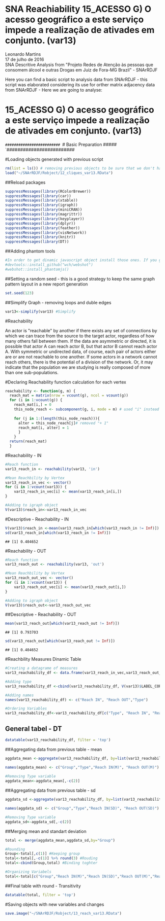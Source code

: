 # SNA Reachiability 15_ACESSO G) O acesso geográfico a este serviço impede a realização de ativades em conjunto. (var13) 
Leonardo Martins  
17 de julho de 2016  
SNA Descritive Analysis from "Projeto Redes de Atenção às pessoas que consomem álcool e outras Drogas em Juiz de Fora-MG   Brazil"  - SNArRDJF

Here you can find a basic script to analysis data from SNArRDJF - this script was elaborated considering its use for orther matrix adjacency data from SNArRDJF - Here we are going to analyse:

# 15_ACESSO G) O acesso geográfico a este serviço impede a realização de ativades em conjunto. (var13) 

`#########################
`# Basic Preparation #####
`#########################

#Loading objects generated with previous script 

```r
rm(list = ls()) # removing previous objects to be sure that we don't have objects conflicts name
load("~/SNArRDJF/Robject/12_cliques_var13.RData")
```
##Reload packages

```r
suppressMessages(library(RColorBrewer))
suppressMessages(library(car))
suppressMessages(library(xtable))
suppressMessages(library(igraph))
suppressMessages(library(miniCRAN))
suppressMessages(library(magrittr))
suppressMessages(library(keyplayer))
suppressMessages(library(dplyr))
suppressMessages(library(feather))
suppressMessages(library(visNetwork))
suppressMessages(library(knitr))
suppressMessages(library(DT))
```
##Adding phantom tools

```r
#In order to get dinamic javascript object install those ones. If you get problems installing go to Stackoverflow.com and type your error to discover what to do. In some cases the libraries need to be intalled in outside R libs.
#devtools::install_github("wch/webshot")
#webshot::install_phantomjs()
```
##Setting a random seed - this is a good strategy to keep the same graph pattern layout in a new report generation

```r
set.seed(123)
```

##Simplify Graph - removing loops and duble edges 

```r
var13<-simplify(var13) #Simplify
```


#Reachability

An actor is "reachable" by another if there exists any set of connections by which we can trace from the source to the target actor, regardless of how many others fall between them. If the data are asymmetric or directed, it is possible that actor A can reach actor B, but that actor B cannot reach actor A. With symmetric or undirected data, of course, each pair of actors either are or are not reachable to one another. If some actors in a network cannot reach others, there is the potential of a division of the network. Or, it may indicate that the population we are studying is really composed of more than one sub-populations.

#Declaring Reachability function calculation for each vertex

```r
reachability <- function(g, m) {
  reach_mat = matrix(nrow = vcount(g), ncol = vcount(g))
  for (i in 1:vcount(g)) {
    reach_mat[i,] = 0
    this_node_reach <- subcomponent(g, i, mode = m) # used "i" instead of "(i - 1)"
    
    for (j in 1:(length(this_node_reach))){
      alter = this_node_reach[j]# removed "+ 1"
      reach_mat[i, alter] = 1
      }
    }
  return(reach_mat)
  }
```
#Reachability - IN

```r
#Reach function
var13_reach_in <- reachability(var13, 'in')

#Mean Reachbility by Vertex
var13_reach_in_vec <- vector()
for (i in 1:vcount(var13)) {
    var13_reach_in_vec[i] <- mean(var13_reach_in[i,])
}

#Adding to igraph object
V(var13)$reach_in<-var13_reach_in_vec
```
#Descriptive - Reachability - IN

```r
V(var13)$reach_in <-mean(var13_reach_in[which(var13_reach_in != Inf)])
sd(var13_reach_in[which(var13_reach_in != Inf)])
```

```
## [1] 0.404652
```

#Reachability - OUT

```r
#Reach function
var13_reach_out <- reachability(var13, 'out')

#Mean Reachbility by Vertex
var13_reach_out_vec <- vector()
for (i in 1:vcount(var13)) {
    var13_reach_out_vec[i] <- mean(var13_reach_out[i,])
}

#Adding to igraph object
V(var13)$reach_out<-var13_reach_out_vec
```

##Descriptive - Reachability  - OUT

```r
mean(var13_reach_out[which(var13_reach_out != Inf)])
```

```
## [1] 0.793703
```

```r
sd(var13_reach_out[which(var13_reach_out != Inf)])
```

```
## [1] 0.404652
```

#Reachbility Measures Dinamic Table

```r
#Creating a datagrame of measures
var13_reachability_df <- data.frame(var13_reach_in_vec,var13_reach_out_vec) %>% round(3)

#Adding type
var13_reachability_df <-cbind(var13_reachability_df, V(var13)$LABEL_COR)

#Adding names
names(var13_reachability_df) <- c("Reach IN", "Reach OUT","Type")

#Ordering Variables
var13_reachability_df<-var13_reachability_df[c("Type", "Reach IN", "Reach OUT")]
```
## General tabel - DT 

```r
datatable(var13_reachability_df, filter = 'top')
```

<!--html_preserve--><div id="htmlwidget-c802c7baa17b2802737e" style="width:100%;height:auto;" class="datatables html-widget"></div>
<script type="application/json" data-for="htmlwidget-c802c7baa17b2802737e">{"x":{"filter":"top","filterHTML":"<tr>\n  <td>\u003c/td>\n  <td data-type=\"factor\" style=\"vertical-align: top;\">\n    <div class=\"form-group has-feedback\" style=\"margin-bottom: auto;\">\n      <input type=\"search\" placeholder=\"All\" class=\"form-control\" style=\"width: 100%;\"/>\n      <span class=\"glyphicon glyphicon-remove-circle form-control-feedback\">\u003c/span>\n    \u003c/div>\n    <div style=\"width: 100%; display: none;\">\n      <select multiple=\"multiple\" style=\"width: 100%;\" data-options=\"[&quot;Acolhimento Institucional&quot;,&quot;Ajuda Mútua&quot;,&quot;Ambulatório de Saúde Mental&quot;,&quot;Assistência Hospitalar&quot;,&quot;CAPS&quot;,&quot;CAPSAD&quot;,&quot;Consultório na Rua&quot;,&quot;CRAS/CREAS&quot;,&quot;Entidades Assistênciais e Dependencia Química e CT&quot;,&quot;Entidades Socioassistenciais&quot;,&quot;Residência Terapeutica&quot;,&quot;UAPS&quot;,&quot;Urgência/Emergência&quot;]\">\u003c/select>\n    \u003c/div>\n  \u003c/td>\n  <td data-type=\"number\" style=\"vertical-align: top;\">\n    <div class=\"form-group has-feedback\" style=\"margin-bottom: auto;\">\n      <input type=\"search\" placeholder=\"All\" class=\"form-control\" style=\"width: 100%;\"/>\n      <span class=\"glyphicon glyphicon-remove-circle form-control-feedback\">\u003c/span>\n    \u003c/div>\n    <div style=\"display: none; position: absolute; width: 200px;\">\n      <div data-min=\"0.005\" data-max=\"0.807\" data-scale=\"3\">\u003c/div>\n      <span style=\"float: left;\">\u003c/span>\n      <span style=\"float: right;\">\u003c/span>\n    \u003c/div>\n  \u003c/td>\n  <td data-type=\"number\" style=\"vertical-align: top;\">\n    <div class=\"form-group has-feedback\" style=\"margin-bottom: auto;\">\n      <input type=\"search\" placeholder=\"All\" class=\"form-control\" style=\"width: 100%;\"/>\n      <span class=\"glyphicon glyphicon-remove-circle form-control-feedback\">\u003c/span>\n    \u003c/div>\n    <div style=\"display: none; position: absolute; width: 200px;\">\n      <div data-min=\"0.005\" data-max=\"0.995\" data-scale=\"3\">\u003c/div>\n      <span style=\"float: left;\">\u003c/span>\n      <span style=\"float: right;\">\u003c/span>\n    \u003c/div>\n  \u003c/td>\n\u003c/tr>","data":[["1","2","3","4","5","6","7","8","9","10","11","12","13","14","15","16","17","18","19","20","21","22","23","24","25","26","27","28","29","30","31","32","33","34","35","36","37","38","39","40","41","42","43","44","45","46","47","48","49","50","51","52","53","54","55","56","57","58","59","60","61","62","63","64","65","66","67","68","69","70","71","72","73","74","75","76","77","78","79","80","81","82","83","84","85","86","87","88","89","90","91","92","93","94","95","96","97","98","99","100","101","102","103","104","105","106","107","108","109","110","111","112","113","114","115","116","117","118","119","120","121","122","123","124","125","126","127","128","129","130","131","132","133","134","135","136","137","138","139","140","141","142","143","144","145","146","147","148","149","150","151","152","153","154","155","156","157","158","159","160","161","162","163","164","165","166","167","168","169","170","171","172","173","174","175","176","177","178","179","180","181","182","183","184","185","186","187"],["Assistência Hospitalar","Ambulatório de Saúde Mental","CAPSAD","CRAS/CREAS","CRAS/CREAS","CRAS/CREAS","Assistência Hospitalar","Entidades Assistênciais e Dependencia Química e CT","Entidades Assistênciais e Dependencia Química e CT","Entidades Assistênciais e Dependencia Química e CT","CRAS/CREAS","CRAS/CREAS","Entidades Assistênciais e Dependencia Química e CT","Entidades Assistênciais e Dependencia Química e CT","UAPS","Residência Terapeutica","CRAS/CREAS","Urgência/Emergência","Entidades Socioassistenciais","Assistência Hospitalar","CAPS","Entidades Assistênciais e Dependencia Química e CT","CAPS","Ajuda Mútua","Entidades Socioassistenciais","Ajuda Mútua","Ajuda Mútua","CAPS","CRAS/CREAS","CRAS/CREAS","CRAS/CREAS","UAPS","Acolhimento Institucional","Ajuda Mútua","CRAS/CREAS","Entidades Assistênciais e Dependencia Química e CT","Entidades Assistênciais e Dependencia Química e CT","Residência Terapeutica","Residência Terapeutica","Entidades Socioassistenciais","Acolhimento Institucional","Consultório na Rua","Consultório na Rua","Entidades Assistênciais e Dependencia Química e CT","Entidades Socioassistenciais","CRAS/CREAS","Ajuda Mútua","Residência Terapeutica","Residência Terapeutica","Residência Terapeutica","Residência Terapeutica","Residência Terapeutica","Entidades Assistênciais e Dependencia Química e CT","UAPS","Ajuda Mútua","CRAS/CREAS","UAPS","Ajuda Mútua","Ajuda Mútua","Assistência Hospitalar","Ajuda Mútua","Entidades Assistênciais e Dependencia Química e CT","UAPS","UAPS","Entidades Assistênciais e Dependencia Química e CT","Entidades Assistênciais e Dependencia Química e CT","Ajuda Mútua","Entidades Socioassistenciais","Entidades Socioassistenciais","UAPS","UAPS","UAPS","UAPS","UAPS","UAPS","UAPS","UAPS","CRAS/CREAS","Ajuda Mútua","Ajuda Mútua","Ajuda Mútua","Ajuda Mútua","UAPS","Ajuda Mútua","Ajuda Mútua","UAPS","Entidades Assistênciais e Dependencia Química e CT","Entidades Assistênciais e Dependencia Química e CT","UAPS","UAPS","UAPS","Ajuda Mútua","Entidades Assistênciais e Dependencia Química e CT","Assistência Hospitalar","UAPS","Entidades Assistênciais e Dependencia Química e CT","Entidades Assistênciais e Dependencia Química e CT","Entidades Assistênciais e Dependencia Química e CT","UAPS","Assistência Hospitalar","Entidades Socioassistenciais","Entidades Socioassistenciais","Residência Terapeutica","Residência Terapeutica","UAPS","UAPS","UAPS","Residência Terapeutica","Residência Terapeutica","UAPS","UAPS","UAPS","UAPS","UAPS","UAPS","UAPS","UAPS","UAPS","UAPS","UAPS","UAPS","Entidades Socioassistenciais","UAPS","UAPS","UAPS","UAPS","UAPS","UAPS","UAPS","UAPS","UAPS","UAPS","UAPS","UAPS","UAPS","UAPS","UAPS","UAPS","UAPS","UAPS","UAPS","UAPS","UAPS","UAPS","Entidades Socioassistenciais","CAPS","Entidades Socioassistenciais","UAPS","Acolhimento Institucional","UAPS","UAPS","UAPS","UAPS","UAPS","Ajuda Mútua","Ajuda Mútua","UAPS","UAPS","UAPS","Ajuda Mútua","Ajuda Mútua","Ajuda Mútua","Ajuda Mútua","Ajuda Mútua","Ajuda Mútua","Ajuda Mútua","Ajuda Mútua","Ajuda Mútua","Ajuda Mútua","Ajuda Mútua","Ajuda Mútua","Ajuda Mútua","Ajuda Mútua","Ajuda Mútua","Ajuda Mútua","Ajuda Mútua","Ajuda Mútua","Ajuda Mútua","Ajuda Mútua","Ajuda Mútua","Ajuda Mútua","Ajuda Mútua","Ajuda Mútua","Ajuda Mútua","Ajuda Mútua","Ajuda Mútua","Assistência Hospitalar"],[0.797,0.797,0.797,0.797,0.797,0.797,0.797,0.797,0.797,0.797,0.797,0.797,0.797,0.797,0.797,0.797,0.797,0.797,0.797,0.797,0.797,0.797,0.797,0.797,0.797,0.797,0.797,0.797,0.797,0.797,0.797,0.797,0.797,0.797,0.797,0.797,0.797,0.797,0.797,0.797,0.797,0.797,0.797,0.797,0.797,0.797,0.797,0.797,0.797,0.797,0.797,0.797,0.797,0.797,0.797,0.797,0.797,0.797,0.797,0.797,0.802,0.797,0.797,0.797,0.797,0.005,0.802,0.797,0.797,0.797,0.797,0.797,0.797,0.797,0.797,0.797,0.797,0.797,0.797,0.797,0.797,0.797,0.797,0.797,0.797,0.797,0.797,0.797,0.797,0.797,0.797,0.797,0.797,0.797,0.797,0.797,0.797,0.797,0.797,0.797,0.797,0.797,0.802,0.802,0.797,0.797,0.797,0.802,0.802,0.797,0.797,0.797,0.797,0.797,0.797,0.797,0.797,0.797,0.797,0.797,0.797,0.797,0.797,0.797,0.797,0.797,0.797,0.797,0.797,0.797,0.797,0.797,0.797,0.797,0.797,0.797,0.797,0.797,0.797,0.797,0.797,0.797,0.797,0.797,0.797,0.797,0.797,0.797,0.797,0.797,0.797,0.797,0.797,0.797,0.797,0.797,0.802,0.802,0.802,0.802,0.802,0.802,0.807,0.807,0.802,0.807,0.802,0.802,0.802,0.802,0.802,0.802,0.802,0.802,0.802,0.802,0.802,0.802,0.802,0.802,0.802,0.802,0.802,0.802,0.802,0.802,0.802],[0.995,0.995,0.995,0.995,0.995,0.995,0.995,0.995,0.995,0.995,0.995,0.995,0.995,0.995,0.995,0.995,0.995,0.995,0.995,0.995,0.995,0.995,0.995,0.995,0.995,0.995,0.995,0.995,0.995,0.995,0.995,0.995,0.995,0.995,0.995,0.995,0.995,0.995,0.995,0.995,0.995,0.995,0.995,0.995,0.995,0.995,0.995,0.995,0.995,0.995,0.995,0.995,0.995,0.995,0.995,0.995,0.995,0.995,0.995,0.995,0.005,0.995,0.995,0.995,0.995,0.011,0.016,0.995,0.995,0.995,0.995,0.995,0.995,0.995,0.995,0.995,0.995,0.995,0.995,0.995,0.995,0.995,0.995,0.995,0.995,0.995,0.995,0.995,0.995,0.995,0.995,0.995,0.995,0.995,0.995,0.995,0.995,0.995,0.995,0.995,0.995,0.995,0.005,0.005,0.995,0.995,0.995,0.005,0.005,0.995,0.995,0.995,0.995,0.995,0.995,0.995,0.995,0.995,0.995,0.995,0.995,0.995,0.995,0.995,0.995,0.995,0.995,0.995,0.995,0.995,0.995,0.995,0.995,0.995,0.995,0.995,0.995,0.995,0.995,0.995,0.995,0.995,0.995,0.995,0.995,0.995,0.995,0.995,0.995,0.995,0.995,0.995,0.995,0.995,0.995,0.995,0.005,0.005,0.005,0.005,0.005,0.005,0.005,0.005,0.005,0.005,0.005,0.005,0.005,0.005,0.005,0.005,0.005,0.005,0.005,0.005,0.005,0.005,0.005,0.005,0.005,0.005,0.005,0.005,0.005,0.005,0.005]],"container":"<table class=\"display\">\n  <thead>\n    <tr>\n      <th> \u003c/th>\n      <th>Type\u003c/th>\n      <th>Reach IN\u003c/th>\n      <th>Reach OUT\u003c/th>\n    \u003c/tr>\n  \u003c/thead>\n\u003c/table>","options":{"columnDefs":[{"className":"dt-right","targets":[2,3]},{"orderable":false,"targets":0}],"order":[],"autoWidth":false,"orderClasses":false,"orderCellsTop":true}},"evals":[],"jsHooks":[]}</script><!--/html_preserve-->

##Aggregating data from previous table - mean

```r
aggdata_mean <-aggregate(var13_reachability_df, by=list(var13_reachability_df$Type), FUN=mean, na.rm=TRUE)

names(aggdata_mean) <- c("Group","Type","Reach IN(M)", "Reach OUT(M)")
  
#Removing Type variable
aggdata_mean<-aggdata_mean[,-c(2)]
```
##Aggregating data from previous table - sd

```r
aggdata_sd <-aggregate(var13_reachability_df, by=list(var13_reachability_df$Type), FUN=sd, na.rm=TRUE) 

names(aggdata_sd) <- c("Group","Type","Reach IN(SD)", "Reach OUT(SD)")

#Removing Type variable
aggdata_sd<-aggdata_sd[,-c(2)]
```
##Merging mean and standart deviation

```r
total <- merge(aggdata_mean,aggdata_sd,by="Group")

#Rounding
Group<-total[,c(1)] #Keeping group
total<-total[,-c(1)] %>% round(3) #Rouding
total<-cbind(Group,total) #Binding toghter

#Organizing Variabels
total<-total[c("Group","Reach IN(M)","Reach IN(SD)","Reach OUT(M)","Reach OUT(SD)")]
```
##Final table with round - Transitivity

```r
datatable(total, filter = 'top')
```

<!--html_preserve--><div id="htmlwidget-6376b60e5acdd53c5adb" style="width:100%;height:auto;" class="datatables html-widget"></div>
<script type="application/json" data-for="htmlwidget-6376b60e5acdd53c5adb">{"x":{"filter":"top","filterHTML":"<tr>\n  <td>\u003c/td>\n  <td data-type=\"factor\" style=\"vertical-align: top;\">\n    <div class=\"form-group has-feedback\" style=\"margin-bottom: auto;\">\n      <input type=\"search\" placeholder=\"All\" class=\"form-control\" style=\"width: 100%;\"/>\n      <span class=\"glyphicon glyphicon-remove-circle form-control-feedback\">\u003c/span>\n    \u003c/div>\n    <div style=\"width: 100%; display: none;\">\n      <select multiple=\"multiple\" style=\"width: 100%;\" data-options=\"[&quot;Acolhimento Institucional&quot;,&quot;Ajuda Mútua&quot;,&quot;Ambulatório de Saúde Mental&quot;,&quot;Assistência Hospitalar&quot;,&quot;CAPS&quot;,&quot;CAPSAD&quot;,&quot;Consultório na Rua&quot;,&quot;CRAS/CREAS&quot;,&quot;Entidades Assistênciais e Dependencia Química e CT&quot;,&quot;Entidades Socioassistenciais&quot;,&quot;Residência Terapeutica&quot;,&quot;UAPS&quot;,&quot;Urgência/Emergência&quot;]\">\u003c/select>\n    \u003c/div>\n  \u003c/td>\n  <td data-type=\"number\" style=\"vertical-align: top;\">\n    <div class=\"form-group has-feedback\" style=\"margin-bottom: auto;\">\n      <input type=\"search\" placeholder=\"All\" class=\"form-control\" style=\"width: 100%;\"/>\n      <span class=\"glyphicon glyphicon-remove-circle form-control-feedback\">\u003c/span>\n    \u003c/div>\n    <div style=\"display: none; position: absolute; width: 200px;\">\n      <div data-min=\"0.755\" data-max=\"0.8\" data-scale=\"3\">\u003c/div>\n      <span style=\"float: left;\">\u003c/span>\n      <span style=\"float: right;\">\u003c/span>\n    \u003c/div>\n  \u003c/td>\n  <td data-type=\"number\" style=\"vertical-align: top;\">\n    <div class=\"form-group has-feedback\" style=\"margin-bottom: auto;\">\n      <input type=\"search\" placeholder=\"All\" class=\"form-control\" style=\"width: 100%;\"/>\n      <span class=\"glyphicon glyphicon-remove-circle form-control-feedback\">\u003c/span>\n    \u003c/div>\n    <div style=\"display: none; position: absolute; width: 200px;\">\n      <div data-min=\"0\" data-max=\"0.182\" data-scale=\"3\">\u003c/div>\n      <span style=\"float: left;\">\u003c/span>\n      <span style=\"float: right;\">\u003c/span>\n    \u003c/div>\n  \u003c/td>\n  <td data-type=\"number\" style=\"vertical-align: top;\">\n    <div class=\"form-group has-feedback\" style=\"margin-bottom: auto;\">\n      <input type=\"search\" placeholder=\"All\" class=\"form-control\" style=\"width: 100%;\"/>\n      <span class=\"glyphicon glyphicon-remove-circle form-control-feedback\">\u003c/span>\n    \u003c/div>\n    <div style=\"display: none; position: absolute; width: 200px;\">\n      <div data-min=\"0.371\" data-max=\"0.995\" data-scale=\"3\">\u003c/div>\n      <span style=\"float: left;\">\u003c/span>\n      <span style=\"float: right;\">\u003c/span>\n    \u003c/div>\n  \u003c/td>\n  <td data-type=\"number\" style=\"vertical-align: top;\">\n    <div class=\"form-group has-feedback\" style=\"margin-bottom: auto;\">\n      <input type=\"search\" placeholder=\"All\" class=\"form-control\" style=\"width: 100%;\"/>\n      <span class=\"glyphicon glyphicon-remove-circle form-control-feedback\">\u003c/span>\n    \u003c/div>\n    <div style=\"display: none; position: absolute; width: 200px;\">\n      <div data-min=\"0\" data-max=\"0.487\" data-scale=\"3\">\u003c/div>\n      <span style=\"float: left;\">\u003c/span>\n      <span style=\"float: right;\">\u003c/span>\n    \u003c/div>\n  \u003c/td>\n\u003c/tr>","data":[["1","2","3","4","5","6","7","8","9","10","11","12","13"],["Acolhimento Institucional","Ajuda Mútua","Ambulatório de Saúde Mental","Assistência Hospitalar","CAPS","CAPSAD","Consultório na Rua","CRAS/CREAS","Entidades Assistênciais e Dependencia Química e CT","Entidades Socioassistenciais","Residência Terapeutica","UAPS","Urgência/Emergência"],[0.797,0.8,0.797,0.798,0.797,0.797,0.797,0.797,0.755,0.797,0.799,0.797,0.797],[0,0.003,null,0.002,0,null,0,0,0.182,0,0.002,0.001,null],[0.995,0.371,0.995,0.854,0.995,0.995,0.995,0.995,0.943,0.995,0.665,0.951,0.995],[0,0.483,null,0.374,0,null,0,0,0.226,0,0.487,0.206,null]],"container":"<table class=\"display\">\n  <thead>\n    <tr>\n      <th> \u003c/th>\n      <th>Group\u003c/th>\n      <th>Reach IN(M)\u003c/th>\n      <th>Reach IN(SD)\u003c/th>\n      <th>Reach OUT(M)\u003c/th>\n      <th>Reach OUT(SD)\u003c/th>\n    \u003c/tr>\n  \u003c/thead>\n\u003c/table>","options":{"columnDefs":[{"className":"dt-right","targets":[2,3,4,5]},{"orderable":false,"targets":0}],"order":[],"autoWidth":false,"orderClasses":false,"orderCellsTop":true}},"evals":[],"jsHooks":[]}</script><!--/html_preserve-->
#Saving objects with new variables and changes

```r
save.image("~/SNArRDJF/Robject/13_reach_var13.RData") 
```

